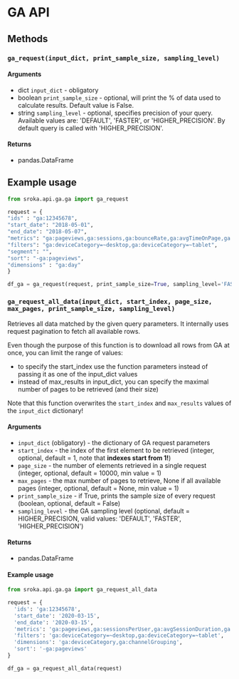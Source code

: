 # GA API

## Methods

### `ga_request(input_dict, print_sample_size, sampling_level)`

#### Arguments


* dict `input_dict` - obligatory
* boolean `print_sample_size` - optional, will print the % of data used to calculate results. Default value is False.
* string `sampling_level` - optional, specifies precision of your query. Available values are: 'DEFAULT', 'FASTER', 
or 'HIGHER_PRECISION'. By default query is called with 'HIGHER_PRECISION'. 



#### Returns

* pandas.DataFrame

## Example usage

```python
from sroka.api.ga.ga import ga_request

request = {
"ids" : "ga:12345678",
"start_date": "2018-05-01",
"end_date": "2018-05-07",
"metrics": "ga:pageviews,ga:sessions,ga:bounceRate,ga:avgTimeOnPage,ga:avgPageLoadTime",
"filters": "ga:deviceCategory=~desktop,ga:deviceCategory=~tablet",
"segment": "",
"sort": "-ga:pageviews",
"dimensions" : "ga:day"
}

df_ga = ga_request(request, print_sample_size=True, sampling_level='FASTER')

```


### `ga_request_all_data(input_dict, start_index, page_size, max_pages, print_sample_size, sampling_level)`

Retrieves all data matched by the given query parameters. It internally uses request pagination to fetch all available rows.

Even though the purpose of this function is to download all rows from GA at once, you can limit the range of values:

* to specify the start_index use the function parameters instead of passing it as one of the input_dict values
* instead of max_results in input_dict, you can specify the maximal number of pages to be retrieved (and their size)

Note that this function overwrites the `start_index` and `max_results` values of the `input_dict` dictionary!

#### Arguments

* `input_dict` (obligatory) - the dictionary of GA request parameters
* `start_index` - the index of the first element to be retrieved (integer, optional, default = 1, note that **indexes start from 1!**)
* `page_size` - the number of elements retrieved in a single request (integer, optional, default = 10000, min value = 1)
* `max_pages` - the max number of pages to retrieve, None if all available pages (integer, optional, default = None, min value = 1)
* `print_sample_size` - if True, prints the sample size of every request (boolean, optional, default = False)
* `sampling_level` - the GA sampling level (optional, default = HIGHER_PRECISION, valid values: 'DEFAULT', 'FASTER', 'HIGHER_PRECISION')

#### Returns

* pandas.DataFrame

#### Example usage

```python
from sroka.api.ga.ga import ga_request_all_data

request = {
  'ids': 'ga:12345678',
  'start_date': '2020-03-15',
  'end_date': '2020-03-15',
  'metrics': 'ga:pageviews,ga:sessionsPerUser,ga:avgSessionDuration,ga:pageviewsPerSession,ga:bounceRate,ga:users',
  'filters': 'ga:deviceCategory=~desktop,ga:deviceCategory=~tablet',
  'dimensions': 'ga:deviceCategory,ga:channelGrouping',
  'sort': '-ga:pageviews'
}

df_ga = ga_request_all_data(request)
```